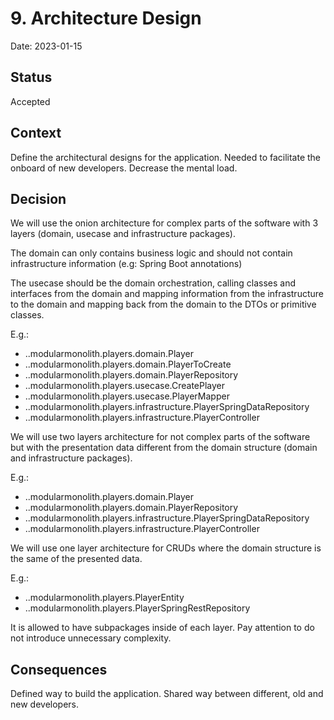 # 9. Architecture Design

Date: 2023-01-15

## Status

Accepted

## Context

Define the architectural designs for the application. Needed to facilitate the onboard of new developers. Decrease the
mental load.

## Decision

We will use the onion architecture for complex parts of the software with 3 layers (domain, usecase and infrastructure
packages).

The domain can only contains business logic and should not contain infrastructure information (e.g: Spring Boot annotations)

The usecase should be the domain orchestration, calling classes and interfaces from the domain and mapping information from the infrastructure to the domain and mapping back from the domain to the DTOs or primitive classes.

E.g.:

- ..modularmonolith.players.domain.Player
- ..modularmonolith.players.domain.PlayerToCreate
- ..modularmonolith.players.domain.PlayerRepository
- ..modularmonolith.players.usecase.CreatePlayer
- ..modularmonolith.players.usecase.PlayerMapper
- ..modularmonolith.players.infrastructure.PlayerSpringDataRepository
- ..modularmonolith.players.infrastructure.PlayerController

We will use two layers architecture for not complex parts of the software but with the presentation data different from
the domain structure (domain and infrastructure packages).

E.g.:

- ..modularmonolith.players.domain.Player
- ..modularmonolith.players.domain.PlayerRepository
- ..modularmonolith.players.infrastructure.PlayerSpringDataRepository
- ..modularmonolith.players.infrastructure.PlayerController

We will use one layer architecture for CRUDs where the domain structure is the same of the presented data.

E.g.:
- ..modularmonolith.players.PlayerEntity
- ..modularmonolith.players.PlayerSpringRestRepository

It is allowed to have subpackages inside of each layer. Pay attention to do not introduce unnecessary complexity.

## Consequences

Defined way to build the application. Shared way between different, old and new developers.
